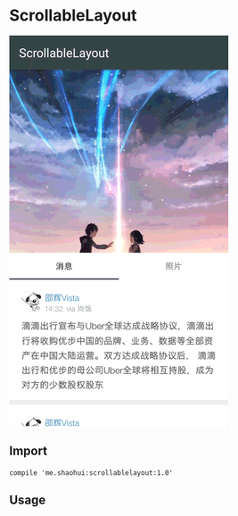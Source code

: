 # ScrollableLayout

![](/preview/preview.gif)


## Import

    compile 'me.shaohui:scrollablelayout:1.0'
    
## Usage


